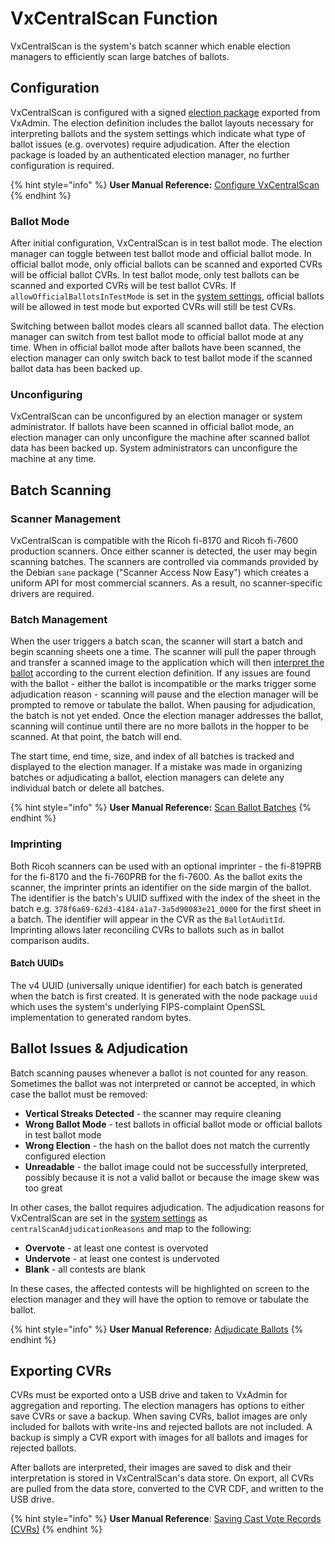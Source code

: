 # VxCentralScan Function

VxCentralScan is the system's batch scanner which enable election managers to efficiently scan large batches of ballots.

## Configuration

VxCentralScan is configured with a signed [election package](election-package/#election-definition) exported from VxAdmin. The election definition includes the ballot layouts necessary for interpreting ballots and the system settings which indicate what type of ballot issues (e.g. overvotes) require adjudication. After the election package is loaded by an authenticated election manager, no further configuration is required.

{% hint style="info" %}
**User Manual Reference:** [Configure VxCentralScan](https://app.gitbook.com/s/JtZutzGTdCzsGITrdiph/vxcentralscan/configure-ballot-scanner "mention")
{% endhint %}

### Ballot Mode

After initial configuration, VxCentralScan is in test ballot mode. The election manager can toggle between test ballot mode and official ballot mode. In official ballot mode, only official ballots can be scanned and exported CVRs will be official ballot CVRs. In test ballot mode, only test ballots can be scanned and exported CVRs will be test ballot CVRs. If `allowOfficialBallotsInTestMode` is set in the [system settings](election-package/#system-settings), official ballots will be allowed in test mode but exported CVRs will still be test CVRs.

Switching between ballot modes clears all scanned ballot data. The election manager can switch from test ballot mode to official ballot mode at any time. When in official ballot mode after ballots have been scanned, the election manager can only switch back to test ballot mode if the scanned ballot data has been backed up.&#x20;

### Unconfiguring

VxCentralScan can be unconfigured by an election manager or system administrator. If ballots have been scanned in official ballot mode, an election manager can only unconfigure the machine after scanned ballot data has been backed up. System administrators can unconfigure the machine at any time.

## Batch Scanning

### Scanner Management

VxCentralScan is compatible with the Ricoh fi-8170 and Ricoh fi-7600 production scanners. Once either scanner is detected, the user may begin scanning batches. The scanners are controlled via commands provided by the Debian `sane` package ("Scanner Access Now Easy") which creates a uniform API for most commercial scanners. As a result, no scanner-specific drivers are required.

### Batch Management

When the user triggers a batch scan, the scanner will start a batch and begin scanning sheets one a time. The scanner will pull the paper through and transfer a scanned image to the application which will then [interpret the ballot](ballot-interpretation.md) according to the current election definition. If any issues are found with the ballot - either the ballot is incompatible or the marks trigger some adjudication reason - scanning will pause and the election manager will be prompted to remove or tabulate the ballot. When pausing for adjudication, the batch is not yet ended. Once the election manager addresses the ballot, scanning will continue until there are no more ballots in the hopper to be scanned. At that point, the batch will end.

The start time, end time, size, and index of all batches is tracked and displayed to the election manager. If a mistake was made in organizing batches or adjudicating a ballot, election managers can delete any individual batch or delete all batches.

{% hint style="info" %}
**User Manual Reference:** [Scan Ballot Batches](https://app.gitbook.com/s/JtZutzGTdCzsGITrdiph/vxcentralscan/scanning-ballots#scan-ballot-batches "mention")
{% endhint %}

### Imprinting

Both Ricoh scanners can be used with an optional imprinter - the fi-819PRB for the fi-8170 and the fi-760PRB for the fi-7600. As the ballot exits the scanner, the imprinter prints an identifier on the side margin of the ballot. The identifier is the batch's UUID suffixed with the index of the sheet in the batch e.g. `378f6a69-62d3-4184-a1a7-3a5d90083e21_0000` for the first sheet in a batch. The identifier will appear in the CVR as the `BallotAuditId`. Imprinting allows later reconciling CVRs to ballots such as in ballot comparison audits.

#### Batch UUIDs

The v4 UUID (universally unique identifier) for each batch is generated when the batch is first created. It is generated with the node package `uuid` which uses the system's underlying FIPS-complaint OpenSSL implementation to generated random bytes.

## Ballot Issues & Adjudication

Batch scanning pauses whenever a ballot is not counted for any reason. Sometimes the ballot was not interpreted or cannot be accepted, in which case the ballot must be removed:

* **Vertical Streaks Detected** - the scanner may require cleaning&#x20;
* **Wrong Ballot Mode** - test ballots in official ballot mode or official ballots in test ballot mode
* **Wrong Election** - the hash on the ballot does not match the currently configured election
* **Unreadable** - the ballot image could not be successfully interpreted, possibly because it is not a valid ballot or because the image skew was too great

In other cases, the ballot requires adjudication. The adjudication reasons for VxCentralScan are set in the [system settings](election-package/#system-settings) as `centralScanAdjudicationReasons` and map to the following:

* **Overvote** - at least one contest is overvoted
* **Undervote** - at least one contest is undervoted
* **Blank** - all contests are blank

In these cases, the affected contests will be highlighted on screen to the election manager and they will have the option to remove or tabulate the ballot.&#x20;

{% hint style="info" %}
**User Manual Reference:** [Adjudicate Ballots](https://app.gitbook.com/s/JtZutzGTdCzsGITrdiph/vxcentralscan/scanning-ballots#adjudicate-ballots "mention")
{% endhint %}

## Exporting CVRs

CVRs must be exported onto a USB drive and taken to VxAdmin for aggregation and reporting. The election managers has options to either save CVRs or save a backup. When saving CVRs, ballot images are only included for ballots with write-ins and rejected ballots are not included. A backup is simply a CVR export with images for all ballots and images for rejected ballots.

After ballots are interpreted, their images are saved to disk and their interpretation is stored in VxCentralScan's data store. On export, all CVRs are pulled from the data store, converted to the CVR CDF, and written to the USB drive.&#x20;

{% hint style="info" %}
**User Manual Reference**: [Saving Cast Vote Records (CVRs)](https://app.gitbook.com/s/JtZutzGTdCzsGITrdiph/vxcentralscan/scanning-ballots#saving-cast-vote-records-cvrs "mention")
{% endhint %}

